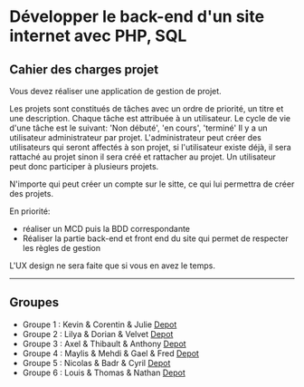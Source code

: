 # Développer le back-end d'un site internet avec PHP, SQL

## Cahier des charges projet

Vous devez réaliser une application de gestion de projet.

Les projets sont constitués de tâches avec un ordre de priorité, un titre et une description.
Chaque tâche est attribuée à un utilisateur.
Le cycle de vie d'une tâche est le suivant: 'Non débuté', 'en cours', 'terminé'
Il y a un utilisateur administrateur par projet.
L'administrateur peut créer des utilisateurs qui seront affectés à son projet, si l'utilisateur existe déjà, il sera rattaché au projet sinon il sera créé et rattacher au projet.
Un utilisateur peut donc participer à plusieurs projets.

N'importe qui peut créer un compte sur le sitte, ce qui lui permettra de créer des projets.

En priorité:
- réaliser un MCD puis la BDD correspondante
- Réaliser la partie back-end et front end du site qui permet de respecter les règles de gestion

L'UX design ne sera faite que si vous en avez le temps.

---

## Groupes

 - Groupe 1 : Kevin & Corentin & Julie [Depot](https://github.com/Keir-oriyerdan/PHP_GestionProjet)
 - Groupe 2 : Lilya & Dorian & Velvet [Depot]()
 - Groupe 3 : Axel & Thibault & Anthony [Depot]()
 - Groupe 4 : Maylis & Mehdi & Gael & Fred [Depot]()
 - Groupe 5 : Nicolas & Badr & Cyril [Depot]()
 - Groupe 6 : Louis & Thomas & Nathan [Depot]()
